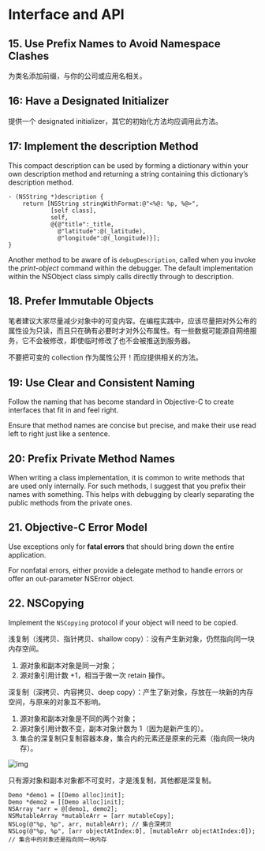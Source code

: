 # Interface and API

## 15. Use Prefix Names to Avoid Namespace Clashes

为类名添加前缀，与你的公司或应用名相关。

## 16: Have a Designated Initializer

提供一个 designated initializer，其它的初始化方法均应调用此方法。

## 17: Implement the description Method

This compact description can be used by forming a dictionary within your own description method and returning a string containing this dictionary’s description method.

```objc
- (NSString *)description {
    return [NSString stringWithFormat:@"<%@: %p, %@>",
            [self class],
            self,
            @{@"title":_title,
              @"latitude":@(_latitude),
              @"longitude":@(_longitude)}];
}
```

Another method to be aware of is `debugDescription`, called when you invoke the _print-object_ command within the debugger. The default implementation within the NSObject class simply calls directly through to description.

## 18. Prefer Immutable Objects

笔者建议大家尽量减少对象中的可变内容。在编程实践中，应该尽量把对外公布的属性设为只读，而且只在确有必要时才对外公布属性。有一些数据可能源自网络服务，它不会被修改，即使临时修改了也不会被推送到服务器。

不要把可变的 collection 作为属性公开！而应提供相关的方法。

## 19: Use Clear and Consistent Naming

Follow the naming that has become standard in Objective-C to create interfaces that fit in and feel right.

Ensure that method names are concise but precise, and make their use read left to right just like a sentence.

## 20: Prefix Private Method Names

When writing a class implementation, it is common to write methods that are used only internally. For such methods, I suggest that you prefix their names with something. This helps with debugging by clearly separating the public methods from the private ones.

## 21. Objective-C Error Model

Use exceptions only for **fatal errors** that should bring down the entire application.

For nonfatal errors, either provide a delegate method to handle errors or offer an out-parameter NSError object.

## 22. NSCopying

Implement the `NSCopying` protocol if your object will need to be copied.

浅复制（浅拷贝、指针拷贝、shallow copy）：没有产生新对象，仍然指向同一块内存空间。

1. 源对象和副本对象是同一对象；
2. 源对象引用计数 +1，相当于做一次 retain 操作。

深复制（深拷贝、内容拷贝、deep copy）：产生了新对象，存放在一块新的内存空间，与原来的对象互不影响。

1. 源对象和副本对象是不同的两个对象；
2. 源对象引用计数不变，副本对象计数为 1（因为是新产生的）。
3. 集合的深复制只复制容器本身，集合内的元素还是原来的元素（指向同一块内存）。

![img](/assets/images/234150_BaPq_1774273.png)

只有源对象和副本对象都不可变时，才是浅复制，其他都是深复制。

```objc
Demo *demo1 = [[Demo alloc]init];
Demo *demo2 = [[Demo alloc]init];
NSArray *arr = @[demo1, demo2];
NSMutableArray *mutableArr = [arr mutableCopy];
NSLog(@"%p, %p", arr, mutableArr); // 集合深拷贝
NSLog(@"%p, %p", [arr objectAtIndex:0], [mutableArr objectAtIndex:0]); // 集合中的对象还是指向同一块内存
```

